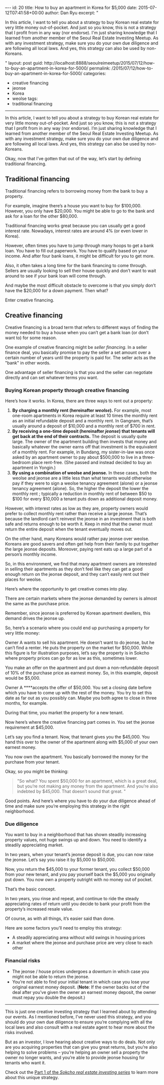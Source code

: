 –--
id: 20
title: How to buy an apartment in Korea for $5,000
date: 2015-07-12T07:41:58+00:00
author: Dan Ryu
excerpt: "<p>In this article, I want to tell you about a strategy to buy Korean real estate for very little money out-of-pocket. And just so you know, this is not a strategy that I profit from in any way (nor endorse). I'm just sharing knowledge that I learned from another member of the Seoul Real Estate Investing Meetup. As with any investment strategy, make sure you do your own due diligence and are following all local laws. And yes, this strategy can also be used by non-Koreans.</p>"
layout: post
guid: http://localhost:8888/seoulreimeetup/2015/07/12/how-to-buy-an-apartment-in-korea-for-5000/
permalink: /2015/07/12/how-to-buy-an-apartment-in-korea-for-5000/
categories:
  - creative financing
  - jeonse
  - Korea
  - weolse
tags:
  - traditional financing
---
In this article, I want to tell you about a strategy to buy Korean real estate for very little money out-of-pocket. And just so you know, this is not a strategy that I profit from in any way (nor endorse). I’m just sharing knowledge that I learned from another member of the Seoul Real Estate Investing Meetup. As with any investment strategy, make sure you do your own due diligence and are following all local laws. And yes, this strategy can also be used by non-Koreans.

Okay, now that I’ve gotten that out of the way, let’s start by defining traditional financing.

## Traditional financing

Traditional financing refers to borrowing money from the bank to buy a property.

For example, imagine there’s a house you want to buy for $100,000. However, you only have $20,000. You might be able to go to the bank and ask for a loan for the other $80,000.

Traditional financing works great because you can usually get a good interest rate. Nowadays, interest rates are around 4% (or even lower in Korea).

However, often times you have to jump through many hoops to get a bank loan. You have to fill out paperwork. You have to qualify based on your income. And after four bank loans, it might be difficult for you to get more.

Also, it often takes a long time for the bank financing to come through. Sellers are usually looking to sell their house quickly and don’t want to wait around to see if your bank loan will come through.

And maybe the most difficult obstacle to overcome is that you simply don’t have the $20,000 for a down payment. Then what?

Enter creative financing.

## Creative financing

Creative financing is a broad term that refers to different ways of finding the money needed to buy a house when you can’t get a bank loan (or don’t want to) for some reason.

One example of creative financing might be _seller financing_. In a seller finance deal, you basically promise to pay the seller a set amount over a certain number of years until the property is paid for. The seller acts as the "bank" in other words.

One advantage of seller financing is that you and the seller can negotiate directly and can set whatever terms you want.

### Buying Korean property through creative financing

Here’s how it works. In Korea, there are three ways to rent out a property:

  1. **By charging a monthly rent (hereinafter _weolse_).** For example, most one-room apartments in Korea require at least 10 times the monthly rent as an initial refundable deposit and a monthly rent. In Gangnam, that’s usually around a deposit of $10,000 and a monthly rent of $700 in rent.
  2. **By receiving a one-time deposit (hereinafter _jeonse_) that tenants will get back at the end of their contracts.** The deposit is usually quite large. The owner of the apartment building then invests that money and basically whatever the owner earns off that investment is the equivalent of a monthly rent. For example, in Bundang, my sister-in-law was once asked by an apartment owner to pay about $500,000 to live in a three-bedroom place rent-free. (She passed and instead decided to buy an apartment in Yongin.)
  3. **By using a combination of weolse and jeonse.** In these cases, both the weolse and jeonse are a little less than what tenants would otherwise pay if they were to sign a weolse tenancy agreement (alone) or a jeonse tenancy agreement (alone). So, the higher the deposit the lower the monthly rent ; typically a reduction in monthly rent of between $50 to $100 for every $10,000 a tenant puts down as additional deposit money.

However, with interest rates as low as they are, property owners would prefer to collect monthly rent rather than receive a large jeonse. That’s because the landlord can’t reinvest the jeonse in an investment that is both safe and returns enough to be worth it. Keep in mind that the owner must return the entire deposit when the tenant eventually moves out.

On the other hand, many Koreans would rather pay jeonse over weolse. Koreans are good savers and often get help from their family to put together the large jeonse deposits. Moreover, paying rent eats up a large part of a person’s monthly income.

So, in this environment, we find that many apartment owners are interested in selling their apartments as they don’t feel like they can get a good enough return on the jeonse deposit, and they can’t easily rent out their places for weolse.

Here’s where the opportunity to get creative comes into play.

There are certain markets where the jeonse demanded by owners is almost the same as the purchase price.

Remember, since jeonse is preferred by Korean apartment dwellers, this demand drives the jeonse up.

So, here’s a scenario where you could end up purchasing a property for very little money:

Owner A wants to sell his apartment. He doesn’t want to do jeonse, but he can’t find a renter. He puts the property on the market for $50,000. While this figure is for illustration purposes, let’s say the property is in Sokcho where property prices can go for as low as this, sometimes lower.

You make an offer on the apartment and put down a non-refundable deposit of 10% of the purchase price as earnest money. So, in this example, deposit would be $5,000.

Owner A ****accepts the offer of $50,000. You set a closing date before which you have to come up with the rest of the money. You try to set this date as far out as you possibly can. Maybe you both agree to close in three months, for example.

During that time, you market the property for a new tenant.

Now here’s where the creative financing part comes in. You set the jeonse requirement at $45,000.

Let’s say you find a tenant. Now, that tenant gives you the $45,000. You hand this over to the owner of the apartment along with $5,000 of your own earnest money.

You now own the apartment. You basically borrowed the money for the purchase from your tenant.

Okay, so you might be thinking:

>  "So what? You spent $50,000 for an apartment, which is a great deal, but you’re not making any money from the apartment. And you’re also indebted by $45,000. That doesn’t sound that great. "

Good points. And here’s where you have to do your due diligence ahead of time and make sure you’re employing this strategy in the right neighborhood.

### Due diligence

You want to buy in a neighborhood that has shown steadily increasing property values, not huge swings up and down. You need to identify a steadily appreciating market.

In two years, when your tenant’s jeonse deposit is due, you can now raise the jeonse. Let’s say you raise it by $5,000 to $50,000.

Now, you return the $45,000 to your former tenant, you collect $50,000 from your new tenant, and you pay yourself back the $5,000 you originally put down. You now own a property outright with no money out of pocket.

That’s the basic concept.

In two years, you rinse and repeat, and continue to ride the steady appreciating rates of return until you decide to bank your profit from the property’s increased resale value.

Of course, as with all things, it’s easier said than done.

Here are some factors you’ll need to employ this strategy:

  * A steadily appreciating area without wild swings in housing prices
  * A market where the jeonse and purchase price are very close to each other

### Financial risks

  * The jeonse / house prices undergoes a downturn in which case you might not be able to return the jeonse.
  * You’re not able to find your initial tenant in which case you lose your original earnest money deposit. (**Note**: If the owner backs out of the deal after you’ve given the owner an earnest money deposit, the owner must repay you double the deposit.)

* * *

This is just one creative investing strategy that I learned about by attending our events. As I mentioned before, I’ve never used this strategy, and you should do your own due diligence to ensure you’re complying with all the local laws and also consult with a real estate agent to hear more about the risks involved.

But as an investor, I love hearing about creative ways to do deals. Not only are you acquiring properties that can give you great returns, but you’re also helping to solve problems – you’re helping an owner sell a property the owner no longer wants, and you’re able to provide jeonse housing for tenants who want it.

Check out the [Part 1 of the _Sokcho real estate investing series_](/blog/sokcho-part1) to learn more about this unique strategy.

